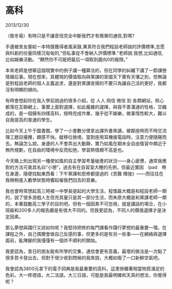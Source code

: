 # 高科
2013/12/30

（致冬瑜）有時只是不讓音信完全中斷我們才有簡單的通信,對嗎?

手邊被舍友塞給一本特獎獲得者風采錄,果真符合我們程設老師說的評價標準,志愿與科創的份量同樣沉甸甸的,"但私事從不會納入評價標準."老師說.我想,比如通信,比如娛樂活動。
“顯然你不可能把最后一項取到趨向0的極限。”

本來老師是想舉這個現實中的例子講一種算法的，但在同學的糾纏下講了一節課戀情婚后事。現在想來，其體現的價值取向與黨課的家國天下實有天壤之別，但無論是對程設老師的個人主義追求，還是對黨課宣揚的不要只為讓自己活的更好，我都沒有明顯的傾向。

有時會想起你在我入學前說過的很多介紹，從 人人 飛信 微信 到 各類網站，核心都落在互聯網上，事實上面對選擇，如此龐雜的選擇，與我不善溝通的性格，交織成的，是一個擁有四樣高科，按時完成作業，幾乎從不娛樂，做事惰性較大，難以自我提高的普通的學生。

比如今天上午于圖書館，學了一小會數分便拿出課外書來讀，被鄰座時而不時交流理工題目擾攪，頗感不快。縱移位換境，當對座用耳機接電話時，注意力便隨聲而去。無論怎么說，身邊的人不會弄出大動靜，實乃如風在期末全自由復習中頗近于無所規劃，在自由的環境中反而松弛，學習熱情頗不高是也。

今天晚上則出現另一種使如風的自主學習考量破產的狀況——身心疲憊，通常我應對的方法可美其名曰“小憩”，過去有在自習室大睡的先例，但最近實因　ipad　帶在身邊，隨便找點東西看：下午黨課和思修都提過的《苦難 輝煌》——而往往在我稍稍進入數學狀態時響起催我們回去的音樂。

我也會時常想起高三時被一中學長提起的大學生活，程懷磊大概是和程設老師一類的，說了很多游戲人生但充其量只是其一部分生活，而朱原大概是和黨課老師一類的，本著鼓勵高三學子的目的吧。但有一個因素不可忽視，就是講話的場合，在小班級和200多人的報告廳是有很大不同的。但我更認為，不同人的價值選擇才是決定因素。

那么夢想與踐行又該如何呢？我堅持把修的每門課看作踐行夢想的最重要一環。在課程之外，自己偶爾會做自己反感的事，但更多的是有另一些事——在網絡與選擇面前，亂陣腳的我僅僅有一個并不順利的開始。

我更認為，昔日的朋友能有所學的交集，通信會更有意義，最壞的做法是一次點了很多賀卡發出去，但對于很少收到問候的我來說，大概如吸了一口新鮮空氣吧。

我會認為3800元拿下的電子詞典是我最重要的高科，這里摻雜著相當物質滿足的色彩。大一修德語，大二法語，大三日語，可能是我最明確和天真的想法，你覺得呢？


